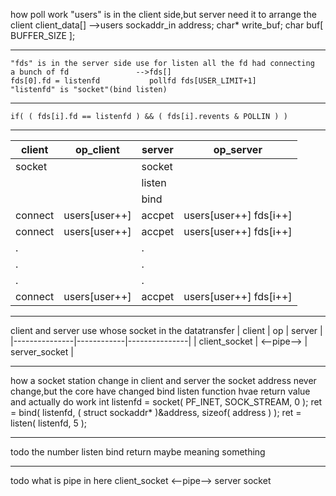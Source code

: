 how poll work
    "users" is in the client side,but server need it to arrange the client
    client_data[]				-->users 
    sockaddr_in address;
	char* write_buf;
	char buf[ BUFFER_SIZE ];

--- 

    "fds" is in the server side use for listen all the fd had connecting
    a bunch of fd               -->fds[]
    fds[0].fd = listenfd           pollfd fds[USER_LIMIT+1] 
    "listenfd" is "socket"(bind listen)


---
    if( ( fds[i].fd == listenfd ) && ( fds[i].revents & POLLIN ) ) 

---

| client  | op_client     | server | op_server              |
|---------|---------------|--------|------------------------|
| socket  |               | socket |                        |
|         |               | listen |                        |
|         |               | bind   |                        |
| connect | users[user++] | accpet | users[user++] fds[i++] |
| connect | users[user++] | accpet | users[user++] fds[i++] |
| .       |               | .      |                        |
| .       |               | .      |                        |
| .       |               | .      |                        |
| connect | users[user++] | accpet | users[user++] fds[i++] |


---
client and server use whose socket in the datatransfer
| client        | op         | server        |
|---------------|------------|---------------|
| client_socket | <--pipe--> | server_socket |


---
how a socket station change in client and server
    the socket address never change,but the core have changed 
    bind listen function hvae return value and actually do work
        int listenfd = socket( PF_INET, SOCK_STREAM, 0 );
        ret = bind( listenfd, ( struct sockaddr* )&address, sizeof( address ) );
        ret = listen( listenfd, 5 );

---
todo the number listen bind return maybe meaning something


---
todo what is pipe in here
client_socket   <--pipe-->   server socket  
